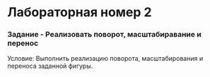 # Лабораторная номер 2
### Задание - Реализовать поворот, масштабиравание и перенос

Условие: Выполнить реализацию поворота, масштабирования и переноса заданной фигуры.